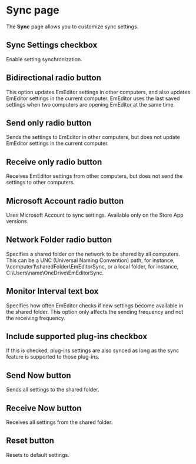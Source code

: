 # Sync page

The **Sync** page allows you to customize sync settings.

## Sync Settings checkbox

Enable setting synchronization.

## Bidirectional radio button

This option updates EmEditor settings in other computers, and also updates EmEditor settings in the current computer. EmEditor uses the last saved settings when two computers are opening EmEditor at the same time.

## Send only radio button

Sends the settings to EmEditor in other computers, but does not update EmEditor settings in the current computer.

## Receive only radio button

Receives EmEditor settings from other computers, but does not send the settings to other computers.

## Microsoft Account radio button

Uses Microsoft Account to sync settings. Available only on the Store App versions.

## Network Folder radio button

Specifies a shared folder on the network to be shared by all computers. This can be a UNC (Universal Naming Convention) path, for instance, \\\\computer1\\sharedFolder\\EmEditorSync, or a local folder, for instance, C:\\Users\\name\\OneDrive\\EmEditorSync.

## Monitor Interval text box

Specifies how often EmEditor checks if new settings become available in the shared folder. This option only affects the sending frequency and not the receiving frequency.

## Include supported plug-ins checkbox

If this is checked, plug-ins settings are also synced as long as the sync feature is supported to those plug-ins.

## Send Now button

Sends all settings to the shared folder.

## Receive Now button

Receives all settings from the shared folder.

## Reset button

Resets to default settings.

